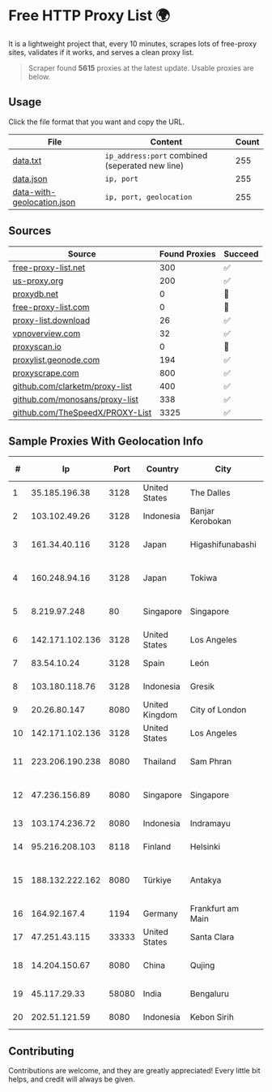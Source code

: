 
# Free HTTP Proxy List 🌍

It is a lightweight project that, every 10 minutes, scrapes lots of free-proxy sites, validates if it works, and serves a clean proxy list.


> Scraper found **5615** proxies at the latest update. Usable proxies are below.

## Usage

Click the file format that you want and copy the URL.


|File|Content|Count|
|----|-------|-----|
|[data.txt](https://raw.githubusercontent.com/themiralay/Proxy-List-World/master/data.txt)|`ip_address:port` combined (seperated new line)|255|
|[data.json](https://raw.githubusercontent.com/themiralay/Proxy-List-World/master/data.json)|`ip, port`|255|
|[data-with-geolocation.json](https://raw.githubusercontent.com/themiralay/Proxy-List-World/master/data-with-geolocation.json)|`ip, port, geolocation`|255|

## Sources

|Source|Found Proxies|Succeed|
|------|-------------|-------|
|[free-proxy-list.net](https://free-proxy-list.net)|300|✅|
|[us-proxy.org](https://www.us-proxy.org)|200|✅|
|[proxydb.net](http://proxydb.net)|0|🚫|
|[free-proxy-list.com](https://free-proxy-list.com/?page=&port=&type%5B%5D=http&type%5B%5D=https&up_time=0&search=Search)|0|🚫|
|[proxy-list.download](https://www.proxy-list.download/HTTP)|26|✅|
|[vpnoverview.com](https://vpnoverview.com/privacy/anonymous-browsing/free-proxy-servers)|32|✅|
|[proxyscan.io](https://www.proxyscan.io)|0|🚫|
|[proxylist.geonode.com](https://proxylist.geonode.com/api/proxy-list?limit=300&page=1&sort_by=lastChecked&sort_type=desc&protocols=http,https)|194|✅|
|[proxyscrape.com](https://api.proxyscrape.com/v2/?request=displayproxies&protocol=http&timeout=10000&country=all&ssl=all&anonymity=all)|800|✅|
|[github.com/clarketm/proxy-list](https://raw.githubusercontent.com/clarketm/proxy-list/master/proxy-list-raw.txt)|400|✅|
|[github.com/monosans/proxy-list](https://raw.githubusercontent.com/monosans/proxy-list/main/proxies/http.txt)|338|✅|
|[github.com/TheSpeedX/PROXY-List](https://raw.githubusercontent.com/TheSpeedX/PROXY-List/master/http.txt)|3325|✅|


## Sample Proxies With Geolocation Info

|#|Ip|Port|Country|City|Internet Service Provider|
|-|--|----|-------|----|-------------------------|
|1|35.185.196.38|3128|United States|The Dalles|Google LLC|
|2|103.102.49.26|3128|Indonesia|Banjar Kerobokan|PT Aplikanusa Lintasarta|
|3|161.34.40.116|3128|Japan|Higashifunabashi|NTT PC Communications, Inc.|
|4|160.248.94.16|3128|Japan|Tokiwa|NTT PC Communications, Inc.|
|5|8.219.97.248|80|Singapore|Singapore|Alibaba (US) Technology Co., Ltd.|
|6|142.171.102.136|3128|United States|Los Angeles|Multacom Corporation|
|7|83.54.10.24|3128|Spain|León|Telefonica de Espana SAU|
|8|103.180.118.76|3128|Indonesia|Gresik|PT Persada Data Multimedia|
|9|20.26.80.147|8080|United Kingdom|City of London|Microsoft Corporation|
|10|142.171.102.136|3128|United States|Los Angeles|Multacom Corporation|
|11|223.206.190.238|8080|Thailand|Sam Phran|Triple T Broadband Public Company Limited|
|12|47.236.156.89|8080|Singapore|Singapore|Alibaba (US) Technology Co., Ltd.|
|13|103.174.236.72|8080|Indonesia|Indramayu|PT Global Erasiber Teknologi|
|14|95.216.208.103|8118|Finland|Helsinki|Hetzner Online GmbH|
|15|188.132.222.162|8080|Türkiye|Antakya|High Speed Telekomunikasyon ve Hab. Hiz. Ltd. Sti.|
|16|164.92.167.4|1194|Germany|Frankfurt am Main|DigitalOcean, LLC|
|17|47.251.43.115|33333|United States|Santa Clara|Alibaba Cloud LLC|
|18|14.204.150.67|8080|China|Qujing|China Unicom Yunnan Province Network|
|19|45.117.29.33|58080|India|Bengaluru|Allnet Broadband Network PVT LTD|
|20|202.51.121.59|8080|Indonesia|Kebon Sirih|PT iForte Global Internet|



## Contributing

Contributions are welcome, and they are greatly appreciated! Every
little bit helps, and credit will always be given.

